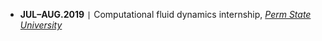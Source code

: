 - **JUL–AUG.2019** <code>&#124;</code> Computational fluid dynamics internship, [*Perm State University*](http://en.psu.ru/)